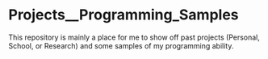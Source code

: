 # Projects__Programming_Samples
This repository is mainly a place for me to show off past projects (Personal, School, or Research) and some samples of my programming ability.
